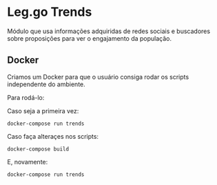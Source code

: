 # Leg.go Trends

Módulo que usa informações adquiridas de redes sociais e buscadores sobre proposições para ver o engajamento da população.

## Docker

Criamos um Docker para que o usuário consiga rodar os scripts independente do ambiente.

Para rodá-lo:

Caso seja a primeira vez:

```
docker-compose run trends
```

Caso faça alteraçes nos scripts:

```
docker-compose build
```

E, novamente:

```
docker-compose run trends
```
